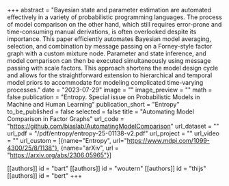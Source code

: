 +++
abstract = "Bayesian state and parameter estimation are automated effectively in a variety of probabilistic programming languages. The process of model comparison on the other hand, which still requires error-prone and time-consuming manual derivations, is often overlooked despite its importance. This paper efficiently automates Bayesian model averaging, selection, and combination by message passing on a Forney-style factor graph with a custom mixture node. Parameter and state inference, and model comparison can then be executed simultaneously using message passing with scale factors. This approach shortens the model design cycle and allows for the straightforward extension to hierarchical and temporal model priors to accommodate for modeling complicated time-varying processes."
date = "2023-07-29"
image = ""
image_preview = ""
math = false
publication = "Entropy. Special issue on Probabilistic Models in Machine and Human Learning"
publication_short = "Entropy"
to_be_published = false
selected = false
title = "Automating Model Comparison in Factor Graphs"
url_code = "https://github.com/biaslab/AutomatingModelComparison"
url_dataset = ""
url_pdf = "/pdf/entropy/entropy-25-01138-v2.pdf"
url_project = ""
url_video = ""
url_custom = [{name="Entropy", url="https://www.mdpi.com/1099-4300/25/8/1138"}, {name="arXiv", url = "https://arxiv.org/abs/2306.05965"}]

[[authors]]
    id = "bart"
[[authors]]
    id = "woutern"
[[authors]]
    id = "thijs"
[[authors]]
    id = "bert"
+++
